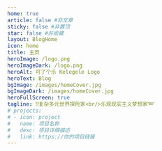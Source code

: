 ```yaml
---
home: true
article: false #非文章
sticky: false #非置顶
star: false #非收藏
layout: BlogHome
icon: home
title: 主页
heroImage: /logo.png
heroImageDark: /logo.png
heroAlt: 可了个乐 Kelegele Logo
heroText: Blog
bgImage: /images/homeCover.jpg
bgImageDark: /images/homeCover.jpg
heroFullScreen: true
tagline: ⁉️复杂多元世界探险家<br/>乐观现实主义梦想家➿
# projects:
# - icon: project
#   name: 项目名称
#   desc: 项目详细描述
#   link: https://你的项目链接
---
```

